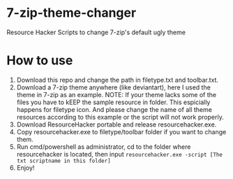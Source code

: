 # 7-zip-theme-changer
Resource Hacker Scripts to change 7-zip's default ugly theme
# How to use
1. Download this repo and change the path in filetype.txt and toolbar.txt.   
2. Download a 7-zip theme anywhere (like deviantart), here I used the theme in 7-zip as an example. NOTE: If your theme lacks some of the files you have to kEEP the sample resource in folder. This espicially happens for filetype icon. And please change the name of all theme resources according to this example or the script will not work properly.   
3. Download ResourceHacker portable and release resourcehacker.exe.   
4. Copy resourcehacker.exe to filetype/toolbar folder if you want to change them.   
5. Run cmd/powershell as administrator, cd to the folder where resourcehacker is located, then input `resourcehacker.exe -script [The txt scriptname in this folder]`   
6. Enjoy!